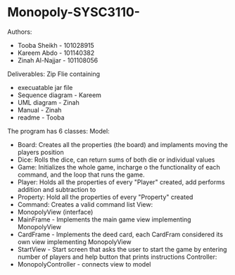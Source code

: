 # Monopoly-SYSC3110-
Authors:
 - Tooba Sheikh - 101028915
 - Kareem Abdo  - 101140382
 - Zinah Al-Najjar - 101108056

Deliverables: 
Zip Flie containing
 - execuatable jar file
 - Sequence diagram - Kareem
 - UML diagram - Zinah
 - Manual - Zinah
 - readme - Tooba

The program has 6 classes:
Model:
 - Board: Creates all the properties (the board) and implaments moving the players position
 - Dice: Rolls the dice, can return sums of both die or individual values
 - Game: Initializes the whole game, incharge o the functionality of each command, and the loop that runs the game.  
 - Player: Holds all the properties of every "Player" created, add performs addition and subtraction to 
 - Property: Hold all the properties of every "Property" created
 - Command: Creates a valid command list 
View:
 - MonopolyView (interface)
 - MainFrame - Implements the main game view implementing MonopolyView
 - CardFrame - Implements the deed card, each CardFram considered its own view implementing MonopolyView
 - StartView - Start screen that asks the user to start the game by entering number of players and help button that prints instructions
Controller:
 - MonopolyController - connects view to model

